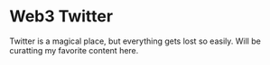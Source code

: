 # Web3 Twitter

Twitter is a magical place, but everything gets lost so easily. Will be curatting my favorite content here. 
